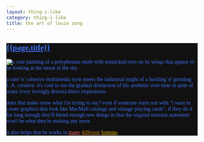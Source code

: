 ```yaml
---
layout: thing-i-like
category: thing-i-like
title: the art of louie zong
---
```


<section style="background-color: #111; color: #4174ff; font-family: serif;">
<a href="https://www.louiezong.com" style="color: #4174ff;"><h2>{{page.title}}</h2></a>
<img src="{{ 'assets/images/louie zong polyphemus moth.webp' | absolute_url }}" alt="a cute painting of a polyphemus moth with mimicked eyes on its wings that appear to be looking at the moon in the sky" loading="lazy">
<p>
a cute 'n' cohesive multimedia style meets the industrial might of a hustling 'n' grinding L.A. creative. it's cool to see the gradual distinction of his aesthetic over time in spite of many (very lovingly drawn) direct inspirations.
</p>
<p>does that make sense what i'm trying to say? even if someone starts out with "i want to create graphics that look like MacMall catalogs and vintage playing cards", if they do it for long enough they'll blend enough new things in that the original mission statement won't be what they're making any more.
</p>
<p>it also helps that he works in <a href="https://everydaylouie.itch.io/toad-in-the-hole" style="color: #f66">many</a> <a href="https://louiezong.bandcamp.com/" style="color: #ce7f0e">different</a> <a href="https://www.louiezong.com/#/videos/" style="color: #eab50a">formats</a></p>
<section>
